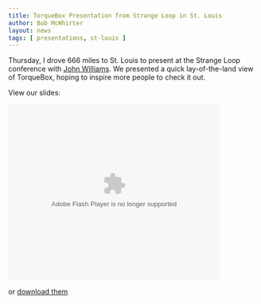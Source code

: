 ```yaml
---
title: TorqueBox Presentation from Strange Loop in St. Louis
author: Bob McWhirter
layout: news
tags: [ presentations, st-louis ]
---
```

Thursday, I drove 666 miles to St. Louis to present at the Strange Loop conference 
with [John Williams](http://twitter.com/j_m_williams).  We presented a quick 
lay-of-the-land view of TorqueBox, hoping to inspire more people to check it out.</p>

View our slides:

<object style="margin:0px" width="425" height="355">
  <param name="movie" value="http://static.slidesharecdn.com/swf/ssplayer2.swf?doc=strangeloop-torquebox-091026085019-phpapp02&amp;stripped_title=strange-loop-torque-box" />
  <param name="allowFullScreen" value="true" />
  <param name="allowScriptAccess" value="always" /><embed type="application/x-shockwave-flash" width="425" height="355" src="http://static.slidesharecdn.com/swf/ssplayer2.swf?doc=strangeloop-torquebox-091026085019-phpapp02&amp;stripped_title=strange-loop-torque-box" allowscriptaccess="always" allowfullscreen="true"></embed>
</object>

or [download them](http://repository.torquebox.org/presentations/StrangeLoop-TorqueBox.pdf)
